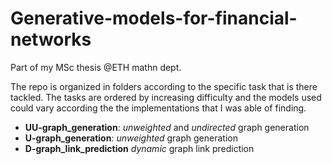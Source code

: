# Generative-models-for-financial-networks

Part of my MSc thesis @ETH mathn dept.

The repo is organized in folders according to the specific task that is there tackled. The tasks are ordered by increasing difficulty and the models used could vary according the the implementations that I was able of finding.

- **UU-graph_generation**: *unweighted* and *undirected* graph generation
- **U-graph_generation**: *unweighted* graph generation
- **D-graph_link_prediction** *dynamic* graph link prediction
